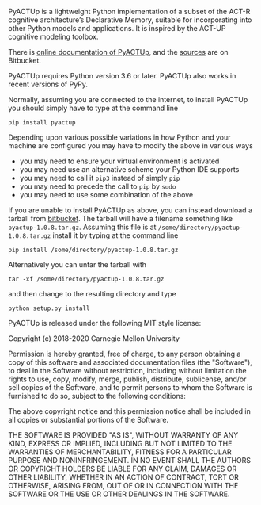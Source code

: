 PyACTUp is a lightweight Python implementation of a subset of the
ACT-R cognitive architecture’s Declarative Memory, suitable for
incorporating into other Python models and applications. It is
inspired by the ACT-UP cognitive modeling toolbox.

There is [online documentation of PyACTUp](http://halle.psy.cmu.edu/pyactup/),
and the [sources](https://bitbucket.org/dfmorrison/pyactup/) are on Bitbucket.

PyACTUp requires Python version 3.6 or later. PyACTUp also works in
recent versions of PyPy.

Normally, assuming you are connected to the internet, to install
PyACTUp you should simply have to type at the command line

    pip install pyactup

Depending upon various possible variations in how Python and your
machine are configured you may have to modify the above in various
ways

* you may need to ensure your virtual environment is activated
* you may need use an alternative scheme your Python IDE supports
* you may need to call it `pip3` instead of simply `pip`
* you may need to precede the call to `pip` by `sudo`
* you may need to use some combination of the above

If you are unable to install PyACTUp as above, you can instead
download a tarball from
[bitbucket](https://bitbucket.org/dfmorrison/pyactup/downloads/).
The tarball will have a filename something like `pyactup-1.0.8.tar.gz`.
Assuming this file is at `/some/directory/pyactup-1.0.8.tar.gz` install
it by typing at the command line

    pip install /some/directory/pyactup-1.0.8.tar.gz

Alternatively you can untar the tarball with

    tar -xf /some/directory/pyactup-1.0.8.tar.gz

and then change to the resulting directory and type

    python setup.py install

PyACTUp is released under the following MIT style license:

Copyright (c) 2018-2020 Carnegie Mellon University

Permission is hereby granted, free of charge, to any person obtaining a copy of this
software and associated documentation files (the "Software"), to deal in the Software
without restriction, including without limitation the rights to use, copy, modify,
merge, publish, distribute, sublicense, and/or sell copies of the Software, and to
permit persons to whom the Software is furnished to do so, subject to the following
conditions:

The above copyright notice and this permission notice shall be included in all copies
or substantial portions of the Software.

THE SOFTWARE IS PROVIDED "AS IS", WITHOUT WARRANTY OF ANY KIND, EXPRESS OR IMPLIED,
INCLUDING BUT NOT LIMITED TO THE WARRANTIES OF MERCHANTABILITY, FITNESS FOR A
PARTICULAR PURPOSE AND NONINFRINGEMENT. IN NO EVENT SHALL THE AUTHORS OR COPYRIGHT
HOLDERS BE LIABLE FOR ANY CLAIM, DAMAGES OR OTHER LIABILITY, WHETHER IN AN ACTION OF
CONTRACT, TORT OR OTHERWISE, ARISING FROM, OUT OF OR IN CONNECTION WITH THE SOFTWARE
OR THE USE OR OTHER DEALINGS IN THE SOFTWARE.
